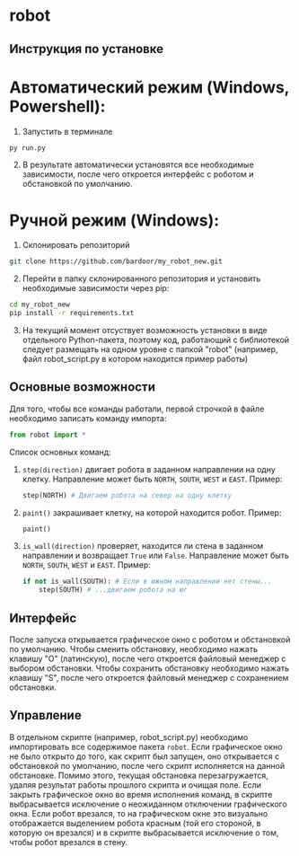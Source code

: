 # robot

## Инструкция по установке
# Автоматический режим (Windows, Powershell):
1. Запустить в терминале
```bash
py run.py
```
2. В результате автоматически установятся все необходимые зависимости, после чего откроется интерфейс с роботом и обстановкой по умолчанию.
# Ручной режим (Windows):
1. Склонировать репозиторий
```bash
git clone https://github.com/bardoor/my_robot_new.git
```
2. Перейти в папку склонированного репозитория и установить необходимые зависимости через pip:
```bash
cd my_robot_new
pip install -r requirements.txt
```
3. На текущий момент отсуствует возможность установки в виде отдельного Python-пакета, поэтому код, работающий с библиотекой следует размещать на одном уровне с папкой "robot" (например, файл robot_script.py в котором находится пример работы)

## Основные возможности
Для того, чтобы все команды работали, первой строчкой в файле необходимо записать команду импорта:
```python
from robot import *
```
Список основных команд:
1. `step(direction)` двигает робота в заданном направлении на одну клетку. Направление может быть `NORTH`, `SOUTH`, `WEST` и `EAST`.
   Пример:
   ```python
   step(NORTH) # Двигаем робота на север на одну клетку
   ```
2. `paint()` закрашивает клетку, на которой находится робот.
   Пример:
   ```python
   paint()
   ```
3. `is_wall(direction)` проверяет, находится ли стена в заданном направлении и возвращает `True` или `False`. Направление может быть `NORTH`, `SOUTH`, `WEST` и `EAST`.
   Пример:
   ```python
   if not is_wall(SOUTH): # Если в южном направлении нет стены...
       step(SOUTH) # ...двигаем робота на юг
   ```

## Интерфейс
После запуска открывается графическое окно с роботом и обстановкой по умолчанию. Чтобы сменить обстановку, необходимо нажать клавишу "O" (латинскую), после чего откроется файловый менеджер с выбором обстановки.
Чтобы сохранить обстановку необходимо нажать клавишу "S", после чего откроется файловый менеджер с сохранением обстановки.

## Управление
В отдельном скрипте (например, robot_script.py) необходимо импортировать все содержимое пакета `robot`.
Если графическое окно не было открыто до того, как скрипт был запущен, оно открывается с обстановкой по умолчанию, после чего скрипт исполняется на данной обстановке.
Помимо этого, текущая обстановка перезагружается, удаляя результат работы прошлого скрипта и очищая поле.
Если закрыть графическое окно во время исполнения команд, в скрипте выбрасывается исключение о неожиданном отключении графического окна.
Если робот врезался, то на графическом окне это визуально отображается выделением робота красным (той его стороной, в которую он врезался) и в скрипте выбрасывается исключение о том, чтобы робот врезался в стену.
